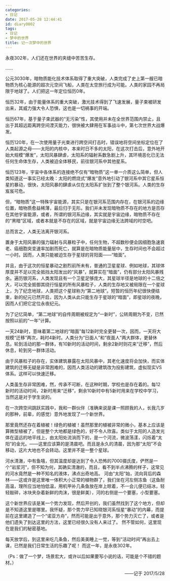 ```yaml
---
categories:
- 日记
date: 2017-05-28 12:44:41
id: diary0002
tags:
- 日记
- 梦中的世界
title: 记一次梦中的世界
---
```


永夜302年，人们还在世界的夹缝中苦苦生存。

……

公元3030年，暗物质能化技术体系取得了重大突破，人类完成了史上第一艘已暗物质为核心能源的超次元空间飞船，人类在太空旅行成为可能。人类的家园不再局限于地球了。人们把这一年定位恒历0年。

恒历32年，由于能量体系的重大突破，激光技术得到了飞速发展，量子束被研发出来，其威力强大令人恐惧，这也是一切祸事的开端。

恒历67年，基于量子束武器的“无污染”性，其使用并未在全世界范围内禁止，且出于其超远距离跨空间湮灭能力，很快被大肆用在军事战斗中，第七次世界大战爆发。

恒历120年，在一次使用量子光束进行跨空间打击时，错误地将空间坐标定位在了人类起源之母——太阳的内核中，本来时日不多的太阳，在这次打击后，意外地开始大规模“爆发”，太阳风暴肆虐，太阳系的辐射系数急剧上升，其环境恶化已无法任何生命体生存，人类被迫全体移民，前往银河系中其他星系。

恒历123年，宇宙中各体系的连接绝不仅有“暗物质”这一单一介质这么简单，但人类知道这一事实已经太晚：太阳的燃烧式“爆发”意外地引动了银河系中其它星系恒星的暴动，很快，太阳风暴的肆虐从仅在太阳系扩张到了整个银河系。人类的生存岌岌可危。

但，“暗物质”这一特殊宇宙能源，其实只是在银河系范围内存在，在银河系的边缘位置，暗物质愈益稀薄，最后归于无形。我们并未发现暗物质不存在的地方是否存在其他宇宙能源，或者，所谓的银河系边缘，其实就是宇宙边缘，暗物质不存在的“黑暗”区域，或者本就是不存在的区域，就是宇宙边缘无法跨域的时空吧。

总而言之，人类无法离开银河系。

置身于太阳风暴的强力辐射与风暴粒子中，任何生物，不超数秒便会因细胞急速衰老、癌细胞突变速率加剧而死亡，就算是在暗物质能量层中，生存时间也不会超过一小时。因而，人类只能被迫生存于星球的背阳面——“暗面”。

并且，由于这次的恒星暴动之剧烈前所未有，普通的卫星星球、例如地球，其球体厚度并不足以完全抵挡太阳发出的“风暴”，就算实在“暗面”，仍有部分太阳风暴残余。遍历银河系，人类发现且有一个卫星足够庞大，其星球半径是地球的十二倍之大，可以完全抵御其绕行恒星的所有风暴粒子，人类的生存地又被局限在一个星球上，为了纪念地球，人类把这个星球称为“第二地球”。短暂的恒历年纪很快便结束，新的纪元已然开启，因为人类从此只能生存于星球的“暗面”，即星球的夜晚，因而人们把它定位永夜纪元。

为了记忆简单，“第二地球”的自传周期被规定为“一新时”，公转周期为不变，已然按照以前的“一年”计算。

一天24新时，意味着第二地球的“暗面”每12新时完全更替一次，因而，一天将大规模“迁移”两次，耗时4新时。人类分为“日面人”和“夜面人”两大群体，更替休息。轮到活动的那一群体，有10新时的活动时间，剩余2新时则花来“迁移”，然后休息，轮到另一群体活动。

<!-- more -->

由于风暴粒子的存在，实体建筑暴露在太阳风暴中，其老化速度将会加快，而实体建筑的迁移无疑是非常困难的，因而人类活动的建筑改为投影建筑，虚拟现实VS体系。这样可以快速迁移。

人类虽生存非常困难，然，传承不可断，在这种时期，学校也是存在着的。每12新时的活动时间，2新时用来“迁移”，剩余10新时中有5新时用来在学校中学习，当然这是对于学生说的。

在一次跨空间跳跃实践中，我和一群伙伴（准确来说是课一照顾我的人，长我几岁的那种，前辈，的感觉）意外地发现了一个新世界。

那里竟然还存在着植被！绿色的植被！虽然那里的植被非常的微小，基本上应该是算微型植被了，但是整个大地都是绿色的，好不令人欣喜。类似于太阳的人造发光体在遥远的地平线上，由太阳处流淌而下的，是一个河流，微波荡漾，闪烁着“太阳”的金光。——这里应该算的是清晨吧。而且是永久的清晨，因为那“太阳”不会移动，这片大地也不会转动。这里并不是一整个星球。

河水清澈，中有鱼嘻，但其温度却是达到了令人恐怖的7000摄氏度，俨然是一个“岩浆河”，但不知为何，其确实清澈的，而且，看不到半点沸腾的样子，这常见的河水竟然是一种不知名的液体，沸点出奇地高。
河由“太阳”始，流向背后的森林——这或许是这里唯一体积大小正常的植物群了，我们坐在河左侧冻鱼（这鱼耐高温，理所应当地怕低温，用机甲补几条鱼放在岸上晾着，不一会儿便已结冰，轻轻敲碎，冰块夹杂着新鲜的肉沫，很是鲜美），河的右侧是一个要塞，小型要塞。

这个新世界应该是某一个势力发现，然后开创的，我们虽然找到了这个地方，但却是不知道这里是哪里。我怀疑，那个势力早已知晓银河系恒星“暴动”的内幕，而提前在这里建造了一个“诺亚方舟”，然而可能是出于意外，那个势力灭亡了，或者是他们遗失了到达这里的方法，这里已经很久没有人来过了。
然不管如何，这里现在是我们的秘密基地。

每天放学后，到这里来吃几条鱼，然后美美睡上一觉，等到“活动时间”再出去上课，已然是我们日常生活的乐趣了呢！
而这一年，是永夜302年。

（Ps：做了一个梦，场景宏大，或许以后如果要写小说的话，可能是个不错的题材。）

<div style="text-align: right;">——记于 2017/5/28</div>
